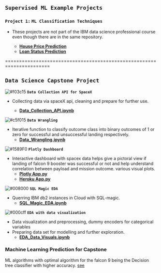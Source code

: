 ## `Supervised ML Example Projects`

### `Project 1:` **`ML Classification Techniques `**

- These projects are not part of the IBM data science professional course even though there are in the same repository.

  - [**House Price Prediction**](https://github.com/kuta-ndze/DScExampleProjects/blob/main/House%20Price%20Prediction.ipynb)
  - [**Loan Status Prediction**](https://github.com/kuta-ndze/DScExampleProjects/blob/main/Machine_Learning_With_Python.ipynb)

======================================================================

## `Data Science Capstone Project`

![#f03c15](https://via.placeholder.com/15/f03c15/000000?text=+) **`Data Collection API for SpaceX`**

- Collecting data via spaceX api, cleaning and prepare for further use.

  - [**Data_Collection_API.ipynb**](https://github.com/kuta-ndze/DScExampleProjects/blob/main/Data_Collection_API.ipynb)

![#c5f015](https://via.placeholder.com/15/c5f015/000000?text=+) **`Data Wrangling`**

- Iterative function to classify outcome class into binary outcomes of 1 or zero for successful and unsuccessful landing respectively.
  - [**Data_Wrangling.ipynb**](https://github.com/kuta-ndze/DScExampleProjects/blob/main/Data_Wrangling_EDA.ipynb)

![#1589F0](https://via.placeholder.com/15/1589F0/000000?text=+) **`Plotly Dashboard`**

- Interactive dashboard with spacex data helps give a pictoral view if landing of falcon 9 booster was successful or not and help understand correlation between payload and mission outcome. various visual plots.
  - [**Plotly App.py**](https://github.com/kuta-ndze/IBM_Data_Science_Capstone_Project/blob/main/app.py)
  - [**Heroku App.py**](https://spacex-dash-app.herokuapp.com/)

![#008000](https://via.placeholder.com/15/008000/000000?text=+) **`SQL Magic EDA`**

- Querring IBM db2 instances in Cloud with SQL-magic.
  - [**SQL_Magic_EDA.ipynb**](https://github.com/kuta-ndze/IBM_Data_Science_Capstone_Project/blob/main/SQL_Magic_EDA.ipynb)

![#000cff](https://via.placeholder.com/15/000cff/000000?text=+) **`EDA with data visualization`**

- Data visualization and preprocessing, dummy encoders for categorical variables
- Preparing data set for modelling and further exploration.
  - [**EDA_Data_Visuals.ipynb**](https://github.com/kuta-ndze/IBM_Data_Science_Capstone_Project/blob/main/EDA_With_Data_Visualization.ipynb)

### Machine Learning Prediction for Capstone

ML algorithms with optimal algorithm for the falcon 9 being the Decision tree classifier with higher accuracy. [see](https://github.com/kuta-ndze/IBM_Data_Science_Capstone_Project/blob/main/Machine_Learning_Predictions.ipynb)
